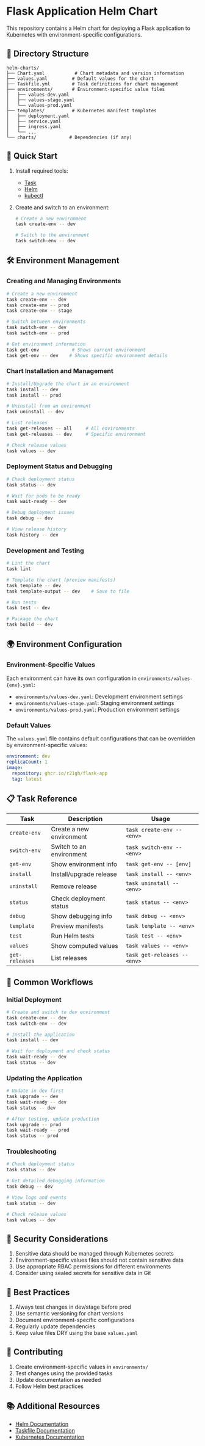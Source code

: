 # Flask Application Helm Chart

This repository contains a Helm chart for deploying a Flask application to Kubernetes with environment-specific configurations.

## 📁 Directory Structure

```
helm-charts/
├── Chart.yaml           # Chart metadata and version information
├── values.yaml         # Default values for the chart
├── Taskfile.yml        # Task definitions for chart management
├── environments/       # Environment-specific value files
│   ├── values-dev.yaml
│   ├── values-stage.yaml
│   └── values-prod.yaml
├── templates/          # Kubernetes manifest templates
│   ├── deployment.yaml
│   ├── service.yaml
│   ├── ingress.yaml
│   └── ...
└── charts/            # Dependencies (if any)
```

## 🚀 Quick Start

1. Install required tools:
   - [Task](https://taskfile.dev/#/installation)
   - [Helm](https://helm.sh/docs/intro/install/)
   - [kubectl](https://kubernetes.io/docs/tasks/tools/)

2. Create and switch to an environment:
   ```bash
   # Create a new environment
   task create-env -- dev

   # Switch to the environment
   task switch-env -- dev
   ```

## 🛠 Environment Management

### Creating and Managing Environments

```bash
# Create a new environment
task create-env -- dev
task create-env -- prod
task create-env -- stage

# Switch between environments
task switch-env -- dev
task switch-env -- prod

# Get environment information
task get-env            # Shows current environment
task get-env -- dev    # Shows specific environment details
```

### Chart Installation and Management

```bash
# Install/Upgrade the chart in an environment
task install -- dev
task install -- prod

# Uninstall from an environment
task uninstall -- dev

# List releases
task get-releases -- all     # All environments
task get-releases -- dev     # Specific environment

# Check release values
task values -- dev
```

### Deployment Status and Debugging

```bash
# Check deployment status
task status -- dev

# Wait for pods to be ready
task wait-ready -- dev

# Debug deployment issues
task debug -- dev

# View release history
task history -- dev
```

### Development and Testing

```bash
# Lint the chart
task lint

# Template the chart (preview manifests)
task template -- dev
task template-output -- dev    # Save to file

# Run tests
task test -- dev

# Package the chart
task build -- dev
```

## 🌍 Environment Configuration

### Environment-Specific Values

Each environment can have its own configuration in `environments/values-{env}.yaml`:

- `environments/values-dev.yaml`: Development environment settings
- `environments/values-stage.yaml`: Staging environment settings
- `environments/values-prod.yaml`: Production environment settings

### Default Values

The `values.yaml` file contains default configurations that can be overridden by environment-specific values:

```yaml
environment: dev
replicaCount: 1
image:
  repository: ghcr.io/r21gh/flask-app
  tag: latest
```

## 📋 Task Reference

| Task | Description | Usage |
|------|-------------|-------|
| `create-env` | Create a new environment | `task create-env -- <env>` |
| `switch-env` | Switch to an environment | `task switch-env -- <env>` |
| `get-env` | Show environment info | `task get-env -- [env]` |
| `install` | Install/upgrade release | `task install -- <env>` |
| `uninstall` | Remove release | `task uninstall -- <env>` |
| `status` | Check deployment status | `task status -- <env>` |
| `debug` | Show debugging info | `task debug -- <env>` |
| `template` | Preview manifests | `task template -- <env>` |
| `test` | Run Helm tests | `task test -- <env>` |
| `values` | Show computed values | `task values -- <env>` |
| `get-releases` | List releases | `task get-releases -- <env>` |

## 🔄 Common Workflows

### Initial Deployment
```bash
# Create and switch to dev environment
task create-env -- dev
task switch-env -- dev

# Install the application
task install -- dev

# Wait for deployment and check status
task wait-ready -- dev
task status -- dev
```

### Updating the Application
```bash
# Update in dev first
task upgrade -- dev
task wait-ready -- dev
task status -- dev

# After testing, update production
task upgrade -- prod
task wait-ready -- prod
task status -- prod
```

### Troubleshooting
```bash
# Check deployment status
task status -- dev

# Get detailed debugging information
task debug -- dev

# View logs and events
task status -- dev

# Check release values
task values -- dev
```

## 🔐 Security Considerations

1. Sensitive data should be managed through Kubernetes secrets
2. Environment-specific values files should not contain sensitive data
3. Use appropriate RBAC permissions for different environments
4. Consider using sealed secrets for sensitive data in Git

## 📝 Best Practices

1. Always test changes in dev/stage before prod
2. Use semantic versioning for chart versions
3. Document environment-specific configurations
4. Regularly update dependencies
5. Keep value files DRY using the base `values.yaml`

## 🤝 Contributing

1. Create environment-specific values in `environments/`
2. Test changes using the provided tasks
3. Update documentation as needed
4. Follow Helm best practices

## 📚 Additional Resources

- [Helm Documentation](https://helm.sh/docs/)
- [Taskfile Documentation](https://taskfile.dev/)
- [Kubernetes Documentation](https://kubernetes.io/docs/)

